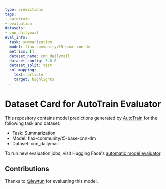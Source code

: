 ```yaml
---
type: predictions
tags:
- autotrain
- evaluation
datasets:
- cnn_dailymail
eval_info:
  task: summarization
  model: flax-community/t5-base-cnn-dm
  metrics: []
  dataset_name: cnn_dailymail
  dataset_config: 3.0.0
  dataset_split: test
  col_mapping:
    text: article
    target: highlights
---
```

# Dataset Card for AutoTrain Evaluator

This repository contains model predictions generated by [AutoTrain](https://huggingface.co/autotrain) for the following task and dataset:

* Task: Summarization
* Model: flax-community/t5-base-cnn-dm
* Dataset: cnn_dailymail

To run new evaluation jobs, visit Hugging Face's [automatic model evaluator](https://huggingface.co/spaces/autoevaluate/model-evaluator).

## Contributions

Thanks to [@lewtun](https://huggingface.co/lewtun) for evaluating this model.